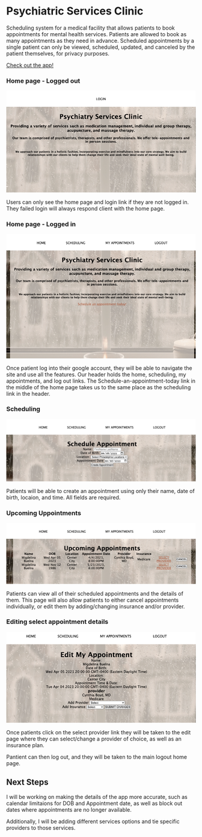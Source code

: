 # Psychiatric Services Clinic

Scheduling system for a medical facility that allows patients to book appointments for mental health services. 
Patients are allowed to book as many appointments as they need in advance. 
Scheduled appointments by a single patient can only be viewed, scheduled, updated, and canceled by the patient themselves, for privacy purposes. 

<a href="https://dull-rose-rooster-kilt.cyclic.app/">Check out the app!</a>


### Home page - Logged out  

![LOGGED-OUT-HOME](public/images/LOGGED-OUT-HOME.png)

Users can only see the home page and login link if they are not logged in.
They failed login will always respond client with the home page. 


### Home page - Logged in

![LOGGED-IN-HOME](public/images/LOGGED-IN-HOME.png)

Once patient log into their google account, they will be able to navigate the site and use all the features. Our header holds the home, scheduling, my appointments, and log out links. 
The Schedule-an-appointment-today link in the middle of the home page takes us to the same place as the scheduling link in the header. 

### Scheduling 

![SCHEDULING](public/images/SCHEDULING.png)

Patients will be able to create an appointment using only their name, date of birth, locaion, and time. All fields are required. 

### Upcoming Uppointments

![MY-APPOINTS](public/images/MY-APPOINTS.png)

Patients can view all of their scheduled appointments and the details of them.
This page will also allow patients to either cancel appointments individually, or edit them by adding/changing insurance and/or provider. 

### Editing select appointment details
![EDIT-APPOINT](public/images/EDIT-APPOINT.png)

Once patients click on the select provider link they will be taken to the edit page where they can select/change a provider of choice, as well as an insurance plan.

Pantient can then log out, and they will be taken to the main logout home page. 



## Next Steps 
I will be working on making the details of the app more accurate, such as calendar limitaions for DOB and Appointment date, as well as block out dates where appointments are no longer available.

Additionally, I will be adding different services options and tie specific providers to those services. 